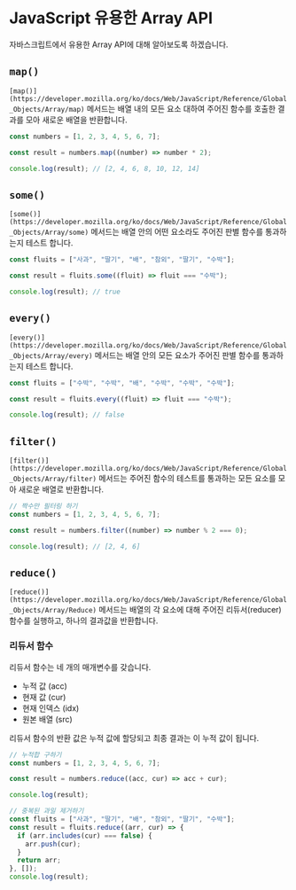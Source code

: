# JavaScript 유용한 Array API

자바스크립트에서 유용한 Array API에 대해 알아보도록 하겠습니다.

## `map()`

`[map()](https://developer.mozilla.org/ko/docs/Web/JavaScript/Reference/Global_Objects/Array/map)` 메서드는 배열 내의 모든 요소 대하여 주어진 함수를 호출한 결과를 모아 새로운 배열을 반환합니다.

```jsx
const numbers = [1, 2, 3, 4, 5, 6, 7];

const result = numbers.map((number) => number * 2);

console.log(result); // [2, 4, 6, 8, 10, 12, 14]
```

## `some()`

`[some()](https://developer.mozilla.org/ko/docs/Web/JavaScript/Reference/Global_Objects/Array/some)` 메서드는 배열 안의 어떤 요소라도 주어진 판별 함수를 통과하는지 테스트 합니다.

```jsx
const fluits = ["사과", "딸기", "배", "참외", "딸기", "수박"];

const result = fluits.some((fluit) => fluit === "수박");

console.log(result); // true
```

## `every()`

`[every()](https://developer.mozilla.org/ko/docs/Web/JavaScript/Reference/Global_Objects/Array/every)` 메서드는 배열 안의 모든 요소가 주어진 판별 함수를 통과하는지 테스트 합니다.

```jsx
const fluits = ["수박", "수박", "배", "수박", "수박", "수박"];

const result = fluits.every((fluit) => fluit === "수박");

console.log(result); // false
```

## `filter()`

`[filter()](https://developer.mozilla.org/ko/docs/Web/JavaScript/Reference/Global_Objects/Array/filter)` 메서드는 주어진 함수의 테스트를 통과하는 모든 요소를 모아 새로운 배열로 반환합니다.

```jsx
// 짝수만 필터링 하기
const numbers = [1, 2, 3, 4, 5, 6, 7];

const result = numbers.filter((number) => number % 2 === 0);

console.log(result); // [2, 4, 6]
```

## `reduce()`

`[reduce()](https://developer.mozilla.org/ko/docs/Web/JavaScript/Reference/Global_Objects/Array/Reduce)` 메서드는 배열의 각 요소에 대해 주어진 리듀서(reducer) 함수를 실행하고, 하나의 결과값을 반환합니다.

### 리듀서 함수

리듀서 함수는 네 개의 매개변수를 갖습니다.

- 누적 값 (acc)
- 현재 값 (cur)
- 현재 인덱스 (idx)
- 원본 배열 (src)

리듀서 함수의 반환 값은 누적 값에 할당되고 최종 결과는 이 누적 값이 됩니다.

```jsx
// 누적합 구하기
const numbers = [1, 2, 3, 4, 5, 6, 7];

const result = numbers.reduce((acc, cur) => acc + cur);

console.log(result);
```

```jsx
// 중복된 과일 제거하기
const fluits = ["사과", "딸기", "배", "참외", "딸기", "수박"];
const result = fluits.reduce((arr, cur) => {
  if (arr.includes(cur) === false) {
    arr.push(cur);
  }
  return arr;
}, []);
console.log(result);
```

